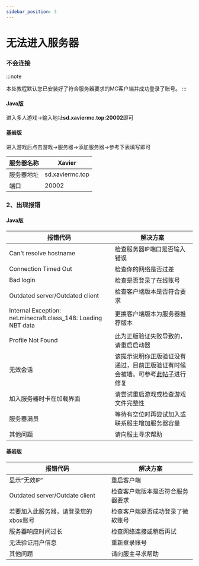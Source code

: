 ```yaml
---
sidebar_position: 3
---
```


# 无法进入服务器

### 不会连接

:::note

本处教程默认您已安装好了符合服务器要求的MC客户端并成功登录了账号。
:::

#### Java版

进入多人游戏->输入地址**sd.xaviermc.top:20002**即可

#### 基岩版

进入游戏后点击游戏->服务器->添加服务器->参考下表填写即可

| 服务器名称 | Xavier          |
| ---------- | --------------- |
| 服务器地址 | sd.xaviermc.top |
| 端口       | 20002           |

### 2、出现报错

#### Java版

| 报错代码                                                      | 解决方案                                                                                                                                                  |
| ------------------------------------------------------------- | --------------------------------------------------------------------------------------------------------------------------------------------------------- |
| Can't resolve hostname                                        | 检查服务器IP端口是否输入错误                                                                                                                              |
| Connection Timed Out                                          | 检查你的网络是否过差                                                                                                                                      |
| Bad login                                                     | 检查是否登录了在线账号                                                                                                                                    |
| Outdated server/Outdated client                               | 检查客户端版本是否符合要求                                                                                                                                |
| Internal Exception: net.minecraft.class_148: Loading NBT data | 更换客户端版本为服务器推荐版本                                                                                                                            |
| Profile Not Found                                             | 此为正版验证失败导致的，请重启启动器                                                                                                                      |
| 无效会话                                                      | 该提示说明你正版验证没有通过，目前正版验证有时候会被墙。可参考[此帖子](https://www.sakuracat.fun/zerocity/cant-connect-to-server/invalid-session)进行修复 |
| 加入服务器时卡在加载界面                                      | 请尝试重启游戏或检查游戏文件完整性                                                                                                                        |
| 服务器满员                                                    | 等待有空位时再尝试加入或联系服主增加服务器容量                                                                                                            |
| 其他问题                                                      | 请向服主寻求帮助                                                                                                                                          |

#### 基岩版

| 报错代码                             | 解决方案                         |
| ------------------------------------ | -------------------------------- |
| 显示“无效IP”                         | 重启客户端                       |
| Outdated server/Outdate client       | 检查客户端版本是否符合服务器要求 |
| 若要加入此服务器，请登录您的xbox账号 | 检查客户端是否成功登录了微软账号 |
| 服务器响应时间过长                   | 检查网络连接或稍后再试           |
| 无法验证用户信息                     | 重新登录账号                     |
| 其他问题                             | 请向服主寻求帮助                 |